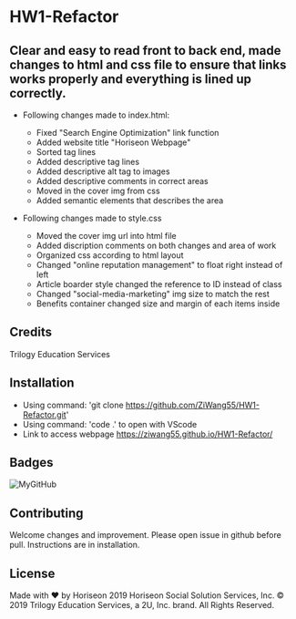 # HW1-Refactor

## Clear and easy to read front to back end, made changes to html and css file to ensure that links works properly and everything is lined up correctly.

* Following changes made to index.html: 
    * Fixed "Search Engine Optimization" link function
    * Added website title "Horiseon Webpage"
    * Sorted tag lines
    * Added descriptive tag lines
    * Added descriptive alt tag to images
    * Added descriptive comments in correct areas
    * Moved in the cover img from css
    * Added semantic elements that describes the area

* Following changes made to style.css
    * Moved the cover img url into html file
    * Added discription comments on both changes and area of work
    * Organized css according to html layout
    * Changed "online reputation management" to float right instead of left
    * Article boarder style changed the reference to ID instead of class
    * Changed "social-media-marketing" img size to match the rest
    * Benefits container changed size and margin of each items inside

## Credits

Trilogy Education Services

## Installation

- Using command: 'git clone https://github.com/ZiWang55/HW1-Refactor.git'
- Using command: 'code .' to open with VScode
- Link to access webpage https://ziwang55.github.io/HW1-Refactor/

## Badges

![MyGitHub](https://img.shields.io/github/license/ZiWang55/HW1-Refactor?color=green&label=Github&logo=HW1-Refactor&logoColor=white)

## Contributing

Welcome changes and improvement. Please open issue in github before pull. Instructions are in installation.


## License

Made with ❤️️ by Horiseon
2019 Horiseon Social Solution Services, Inc.
© 2019 Trilogy Education Services, a 2U, Inc. brand. All Rights Reserved.

